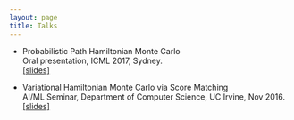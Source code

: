 ```yaml
---
layout: page
title: Talks
---
```


- Probabilistic Path Hamiltonian Monte Carlo  
Oral presentation, ICML 2017, Sydney.  
[[slides]]({{site.baseurl}}/static/slides/pphmc_slides.pdf)

- Variational Hamiltonian Monte Carlo via Score Matching  
AI/ML Seminar, Department of Computer Science, UC Irvine, Nov 2016.  
[[slides]]({{site.baseurl}}/static/slides/variational-hmc.pdf)
